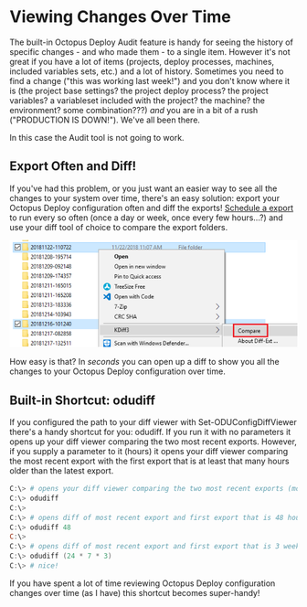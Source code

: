 
# Viewing Changes Over Time

The built-in Octopus Deploy Audit feature is handy for seeing the history of specific changes - and who made them - to a single item.  However it's not great if you have a lot of items (projects, deploy processes, machines, included variables sets, etc.) and a lot of history.  Sometimes you need to find a change ("this was working last week!") and you don't know where it is (the project base settings? the project deploy process? the project variables? a variableset included with the project? the machine? the environment? some combination???) *and* you are in a bit of a rush ("PRODUCTION IS DOWN!").  We've all been there.

In this case the Audit tool is not going to work.

## Export Often and Diff!

If you've had this problem, or you just want an easier way to see all the changes to your system over time, there's an easy solution: export your Octopus Deploy configuration often and diff the exports!  [Schedule a export](SetupUsage.md#schedule-exports) to run every so often (once a day or week, once every few hours...?) and use your diff tool of choice to compare the export folders.

![Diff two exports](DiffFolders.png)

How easy is that?  In *seconds* you can open up a diff to show you all the changes to your Octopus Deploy configuration over time.

## Built-in Shortcut: odudiff

If you configured the path to your diff viewer with Set-ODUConfigDiffViewer there's a handy shortcut for you: odudiff.  If you run it with no parameters it opens up your diff viewer comparing the two most recent exports.  However, if you supply a parameter to it (hours) it opens your diff viewer comparing the most recent export with the first export that is at least that many hours older than the latest export.

```PowerShell
C:\> # opens your diff viewer comparing the two most recent exports (most recent on right-side, of course)
C:\> odudiff
C:\> 
C:\> # opens diff of most recent export and first export that is 48 hours older than the most recent export
C:\> odudiff 48
C:\> 
C:\> # opens diff of most recent export and first export that is 3 weeks older than the most recent export
C:\> odudiff (24 * 7 * 3)
C:\> # nice!
```

If you have spent a lot of time reviewing Octopus Deploy configuration changes over time (as I have) this shortcut becomes super-handy!
